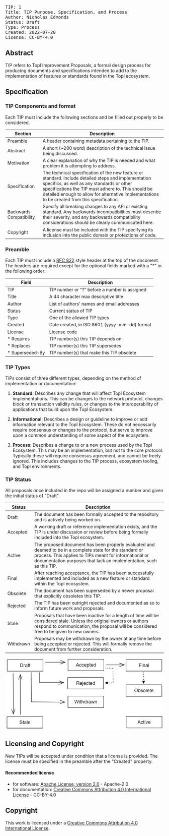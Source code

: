 <pre>
TIP: 1
Title: TIP Purpose, Specification, and Process
Author: Nicholas Edmonds <n.edmonds@topl.me>
Status: Draft
Type: Process
Created: 2022-07-20
License: CC-BY-4.0
</pre>

## Abstract
TIP refers to Topl Improvement Proposals, a formal design process for producing documents and specifications intended to add to the implementation of features or standards found in the Topl ecosystem. 

## Specification

### TIP Components and format

Each TIP must include the following sections and be filled out properly to be considered.

| Section                 | Description                                                                                                                                                                                                                                                                                              |
| ----------------------- | -------------------------------------------------------------------------------------------------------------------------------------------------------------------------------------------------------------------------------------------------------------------------------------------------------- |
| Preamble                | A header containing metadata pertaining to the TIP.                                                                                                                                                                                                                                                       |
| Abstract                | A short (~200 word) description of the technical issue being discussed.                                                                                                                                                                                                                                  |
| Motivation              | A clear explanation of why the TIP is needed and what problem it is attempting to address.                                                                                                                                                                                                               |
| Specification           | The technical specification of the new feature or standard. Include detailed steps and implementation specifics, as well as any standards or other specifications the TIP must adhere to. This should be detailed enough to allow for alternative implementations to be created from this specification. |
| Backwards Compatibility | Specify all breaking changes to any API or existing standard. Any backwards incompatibilities must describe their severity, and any backwards compatibility considerations should be clearly communicated here.                                                                                          |
| Copyright               | A license must be included with the TIP specifying its inclusion into the public domain or protections of code. |


### Preamble

Each TIP must include a [RFC 822](https://www.ietf.org/rfc/rfc822.txt) style header at the top of the document. The headers are required except for the optional fields marked with a "*" in the following order:

| Field           | Description                                   |
| --------------- | --------------------------------------------- |
| TIP             | TIP number or "?" before a number is assigned |
| Title           | A 44 character max descriptive title          |
| Author          | List of authors' names and email addresses    |
| Status          | Current status of TIP                         |
| Type            | One of the allowed TIP types                  |
| Created         | Date created, in ISO 8601 (yyyy-mm-dd) format |
| License         | License code                                  |
| * Requires      | TIP number(s) this TIP depends on             |
| * Replaces      | TIP number(s) this TIP supersedes             |
| * Superseded-By | TIP number(s) that make this TIP obsolete |

### TIP Types

TIPs consist of three different types, depending on the method of implementation or documentation:

1. **Standard**:
  Describes any change that will affect Topl Ecosystem implementations. This can be changes to the network protocol, changes block or transaction validity rules, or changes to the interoperability of applications that build upon the Topl Ecosystem.

2. **Informational**: Describes a design or guideline to improve or add information relevant to the Topl Ecosystem. These do not necessarily require consensus or changes to the protocol, but serve to improve upon a common understanding of some aspect of the ecosystem.

3. **Process**: Describes a change to or a new process used by the Topl Ecosystem. This may be an implementation, but not to the core protocol. Typically these will require consensus agreement, and cannot be freely ignored. This includes changes to the TIP process, ecosystem tooling, and Topl environments.


### TIP Status

All proposals once included in the repo will be assigned a number and given the initial status of "Draft". 

| Status    | Description                                                                                                                                                                                                                               |
| --------- | ----------------------------------------------------------------------------------------------------------------------------------------------------------------------------------------------------------------------------------------- |
| Draft     | The document has been formally accepted to the repository and is actively being worked on.                                                                                                                                                |
| Accepted  | A working draft or reference implementation exists, and the TIP is under discussion or review before being formally included into the Topl ecosystem.                                                                                     |
| Active    | The proposed document has been properly evaluated and deemed to be in a complete state for the standard or process. This applies to TIPs meant for informational or documentation purposes that lack an implementation, such as this TIP. |
| Final     | After reaching acceptance, the TIP has been successfully implemented and included as a new feature or standard within the Topl ecosystem.                                                                                                 |
| Obsolete  | The document has been superseded by a newer proposal that explicitly obsoletes this TIP.                                                                                                                                                  |
| Rejected  | The TIP has been outright rejected and documented as so to inform future work and proposals.                                                                                                                                              |
| Stale     | Proposals that have been inactive for a length of time will be considered stale. Unless the original owners or authors respond to communication, the proposal will be considered free to be given to new owners.                          |
| Withdrawn | Proposals may be withdrawn by the owner at any time before being accepted or rejected. This will formally remove the document from further consideration. |

![Process for defining and accepting new TIPs](TIP-0001-process.png)


## Licensing and Copyright
New TIPs will be accepted under condition that a license is provided. The license must be specified in the preamble after the "Created" property.

#### Recommended license
* for software: [Apache License, version 2.0][apache] - Apache-2.0
* for documentation: [Creative Commons Attribution 4.0 International License][cc-by] - CC-BY-4.0

## Copyright

This work is licensed under a
[Creative Commons Attribution 4.0 International License][cc-by].

[cc-by]: https://creativecommons.org/licenses/by/4.0/
[apache]: https://www.apache.org/licenses/LICENSE-2.0